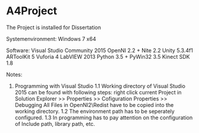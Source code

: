 # A4Project

The Project is installed for Dissertation

Systemenvironment: Windows 7 x64

Software:
Visual Studio Community 2015
OpenNI 2.2 + Nite 2.2
Unity 5.3.4f1
ARToolKit 5
Vuforia 4
LabVIEW 2013
Python 3.5 + PyWin32 3.5
Kinect SDK 1.8

Notes:
1. Programming with Visual Studio
      1.1 Working directory of Visual Studio 2015 can be found with following steps:
            right click current Project in Solution Explorer >> Properties >> Cofiguration Properties >> Debugging
            All Files in OpenNI2\Redist have to be copied into the working directory.
      1.2 The environment path has to be seperately configured.
      1.3 In programming has to pay attention on the configuration of Include path, library path, etc.
